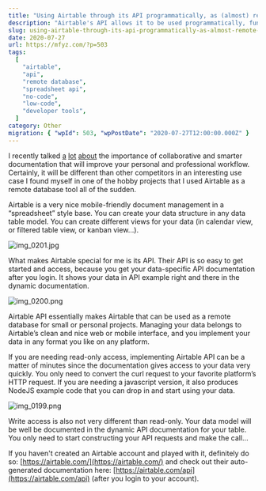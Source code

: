 ```yaml
---
title: "Using Airtable through its API programmatically, as (almost) remote database"
description: "Airtable's API allows it to be used programmatically, functioning almost like a remote database for small projects. Its user-friendly API and dynamic documentation make data access and management straightforward."
slug: using-airtable-through-its-api-programmatically-as-almost-remote-database
date: 2020-07-27
url: https://mfyz.com/?p=503
tags:
  [
    "airtable",
    "api",
    "remote database",
    "spreadsheet api",
    "no-code",
    "low-code",
    "developer tools",
  ]
category: Other
migration: { "wpId": 503, "wpPostDate": "2020-07-27T12:00:00.000Z" }
---
```


I recently talked [a](/smarter-documents-quip-notion-airtable-coda-or-good-old-gdocsgsheets/) [lot](/smarting-up-google-docs-and-sheets/) [about](/why-every-developer-needs-to-know-google-sheets-excel-programming/) the importance of collaborative and smarter documentation that will improve your personal and professional workflow. Certainly, it will be different than other competitors in an interesting use case I found myself in one of the hobby projects that I used Airtable as a remote database tool all of the sudden.

Airtable is a very nice mobile-friendly document management in a “spreadsheet” style base. You can create your data structure in any data table model. You can create different views for your data (in calendar view, or filtered table view, or kanban view...).

![img_0201.jpg](/images/archive/en/2020/07/image-1.png)

What makes Airtable special for me is its API. Their API is so easy to get started and access, because you get your data-specific API documentation after you login. It shows your data in API example right and there in the dynamic documentation.

![img_0200.png](/images/archive/en/2020/07/image-2.png)

Airtable API essentially makes Airtable that can be used as a remote database for small or personal projects. Managing your data belongs to Airtable’s clean and nice web or mobile interface, and you implement your data in any format you like on any platform.

If you are needing read-only access, implementing Airtable API can be a matter of minutes since the documentation gives access to your data very quickly. You only need to convert the curl request to your favorite platform’s HTTP request. If you are needing a javascript version, it also produces NodeJS example code that you can drop in and start using your data.

![img_0199.png](/images/archive/en/2020/07/image.png)

Write access is also not very different than read-only. Your data model will be well be documented in the dynamic API documentation for your table. You only need to start constructing your API requests and make the call...

If you haven't created an Airtable account and played with it, definitely do so: [https://airtable.com/](https://airtable.com/) and check out their auto-generated documentation here: [https://airtable.com/api](https://airtable.com/api) (after you login to your account).
